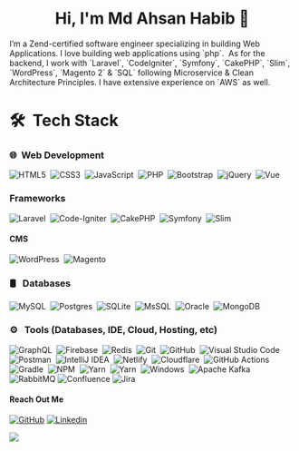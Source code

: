 

<!--
**habib45/habib45** is a ✨ _special_ ✨ repository because its `README.md` (this file) appears on your GitHub profile.

Here are some ideas to get you started:

- 🔭 I’m currently working on ...
- 🌱 I’m currently learning ...
- 👯 I’m looking to collaborate on ...
- 🤔 I’m looking for help with ...
- 💬 Ask me about ...
- 📫 How to reach me: ...
- 😄 Pronouns: ...
- ⚡ Fun fact: ...
-->
<h1 align="center">Hi, I'm Md Ahsan Habib 👋</h1>
<p>I’m a Zend-certified software engineer specializing in building Web Applications. I love building web applications using `php`. &nbsp;As for the backend, I work with `Laravel`, `CodeIgniter`, `Symfony`, `CakePHP`, `Slim`, `WordPress`, `Magento 2` & `SQL` following Microservice & Clean Architecture Principles. I have extensive experience on `AWS` as well. 
</p>

# 🛠 &nbsp;Tech Stack

  ### 🌐 &nbsp;Web Development
  ![HTML5](https://img.shields.io/badge/-HTML-333333?style=flat&logo=HTML5)&nbsp;
  ![CSS3](https://img.shields.io/badge/-CSS-333333?style=flat&logo=CSS3&logoColor=1572B6)&nbsp;
  ![JavaScript](https://img.shields.io/badge/-JavaScript-333333?style=flat&logo=javascript)&nbsp;
  ![PHP](https://img.shields.io/badge/php-333333?style=flat&logo=PHP)&nbsp;
  ![Bootstrap](https://img.shields.io/badge/bootstrap-333333?style=flat&logo=bootstrap)&nbsp;
  ![jQuery](https://img.shields.io/badge/jquery-333333?style=flat&logo=jquery)&nbsp;
  ![Vue](https://img.shields.io/badge/Vue.js-35495E?style=flat&logo=vue.js&logoColor=4FC08D)&nbsp;
  
  ### Frameworks
  ![Laravel](https://img.shields.io/badge/CodeIgniter-333333?style=for-the-badge&logo=laravel)&nbsp;
  ![Code-Igniter](https://img.shields.io/badge/CodeIgniter-333333?style=for-the-badge&logo=codeIgniter)&nbsp;
  ![CakePHP](https://img.shields.io/badge/CakePHP-3-333333?style=for-the-badge&logo=cakePhp)&nbsp;
  ![Symfony](https://img.shields.io/badge/Symfony-2.8-333333?style=for-the-badge&logo=Symfony)&nbsp;
  ![Slim](https://img.shields.io/badge/Slim-333333?style=for-the-badge&logo=Slim)&nbsp;
  #### CMS 
  ![WordPress](https://img.shields.io/badge/Wordpress-21759B?style=for-the-badge&logo=wordpress&logoColor=white)&nbsp;
  ![Magento](https://img.shields.io/badge/Magento-2-333333?style=for-the-badge&logo=Magento)&nbsp;
  ### 🛢 &nbsp; Databases
  ![MySQL](https://img.shields.io/badge/MySQL-333333?logo=MySQL&style=for-the-badge&logoColor=white)&nbsp;
  ![Postgres](https://img.shields.io/badge/postgres-%23316192.svg?style=for-the-badge&logo=postgresql&logoColor=white)&nbsp;
  ![SQLite](https://img.shields.io/badge/sqlite-%2307405e.svg?style=for-the-badge&logo=sqlite&logoColor=white)&nbsp;
  ![MsSQL](https://img.shields.io/badge/MsSQL-%2307405e.svg?style=for-the-badge&logo=MsSQL&logoColor=white)&nbsp;
  ![Oracle](https://img.shields.io/badge/-Oracle-C0C0C0?style=for-the-badge&logo=Oracle&logoColor=F80000)&nbsp;
  ![MongoDB](https://img.shields.io/badge/MongoDB-%234ea94b.svg?style=for-the-badge&logo=mongodb&logoColor=white)
  ### ⚙️ &nbsp; Tools (Databases, IDE, Cloud, Hosting, etc)
  ![GraphQL](https://img.shields.io/badge/GraphQL-E10098?style=for-the-badge&logo=Firebase&logoColor=white)&nbsp;
  ![Firebase](https://img.shields.io/badge/Firebase-F38020?style=for-the-badge&logo=Firebase&logoColor=white)&nbsp;
  ![Redis](https://img.shields.io/badge/redis-%23DD0031.svg?style=for-the-badge&logo=redis&logoColor=white)&nbsp;
  ![Git](https://img.shields.io/badge/git-%23F05033.svg?style=for-the-badge&logo=git&logoColor=white)&nbsp;
  ![GitHub](https://img.shields.io/badge/github-%23121011.svg?style=for-the-badge&logo=github&logoColor=white)&nbsp;
  ![Visual Studio Code](https://img.shields.io/badge/visual%20studio%20code-%230078d7.svg?logo=visual-studio-code&logoColor=white&style=for-the-badge)&nbsp;
 ![Postman](https://img.shields.io/badge/Postman-FF6C37?style=for-the-badge&logo=postman&logoColor=white)&nbsp;
 ![IntelliJ IDEA](https://img.shields.io/badge/IntelliJIDEA-000000.svg?style=for-the-badge&logo=intellij-idea&logoColor=white)&nbsp;
 ![Netlify](https://img.shields.io/badge/netlify-%23000000.svg?style=for-the-badge&logo=netlify&logoColor=#00C7B7)&nbsp;
 ![Cloudflare](https://img.shields.io/badge/Cloudflare-F38020?style=for-the-badge&logo=Cloudflare&logoColor=white)&nbsp;
 ![GitHub Actions](https://img.shields.io/badge/github%20actions-%232671E5.svg?style=for-the-badge&logo=githubactions&logoColor=white)&nbsp;
 ![Gradle](https://img.shields.io/badge/Gradle-02303A.svg?style=for-the-badge&logo=Gradle&logoColor=white)&nbsp;
 ![NPM](https://img.shields.io/badge/NPM-%23000000.svg?style=for-the-badge&logo=npm&logoColor=white)&nbsp;
 ![Yarn](https://img.shields.io/badge/yarn-%232C8EBB.svg?style=for-the-badge&logo=yarn&logoColor=white)&nbsp; 
 ![Yarn](https://img.shields.io/badge/Ubuntu-E95420?style=for-the-badge&logo=Ubuntu&logoColor=white)&nbsp; 
 ![Windows](https://img.shields.io/badge/Windows-0078D6?style=for-the-badge&logo=windows&logoColor=white)&nbsp;
 ![Apache Kafka](https://img.shields.io/badge/Apache%20Kafka-000?style=for-the-badge&logo=apachekafka) 
 ![RabbitMQ](https://img.shields.io/badge/Rabbitmq-FF6600?style=for-the-badge&logo=rabbitmq&logoColor=white)
 ![Confluence](https://img.shields.io/badge/confluence-%23172BF4.svg?style=for-the-badge&logo=confluence&logoColor=white) 
 ![Jira](https://img.shields.io/badge/jira-%230A0FFF.svg?style=for-the-badge&logo=jira&logoColor=white)

#### Reach Out Me
[![GitHub](https://img.shields.io/badge/Github-100000?style=for-the-badge&logo=github&logoColor=white)](https://github.com/habib45)
[![Linkedin](https://img.shields.io/badge/Linkedin-0077B5?style=for-the-badge&logo=linkedin&logoColor=white)](https://www.linkedin.com/in/ahabib45/)

<img src="https://imgur.com/rilHVxA.png"/> 
